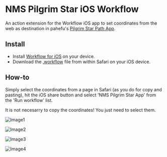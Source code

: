 # NMS Pilgrim Star iOS Workflow
An action extension for the Workflow iOS app to set coordinates from the web as destination in pahefu's [Pilgrim Star Path App](https://pahefu.github.io/pilgrimstarpath/).

## Install
* Install [Workflow for iOS](https://www.workflow.is/) on your device.
* Download the [.workflow](https://github.com/donswelt/NMS-Pilgrim-Star-iOS-Workflow/blob/master/NMS%20Pilgrim%20Star%20App.wflow) file from within Safari on your iOS device.

## How-to
Simply select the coordinates from a page in Safari (as you do for copy and pasting), hit the iOS share button and select 'NMS Pilgrim Star App' from the 'Run workflow' list.

It is not necesarry to copy the coordinates! You just need to select them.

![Image1](https://github.com/donswelt/NMS-Pilgrim-Star-iOS-Workflow/blob/master/images/1.PNG)

![Image2](https://github.com/donswelt/NMS-Pilgrim-Star-iOS-Workflow/blob/master/images/2.PNG)

![Image3](https://github.com/donswelt/NMS-Pilgrim-Star-iOS-Workflow/blob/master/images/3.PNG)

![Image4](https://github.com/donswelt/NMS-Pilgrim-Star-iOS-Workflow/blob/master/images/4.PNG)

